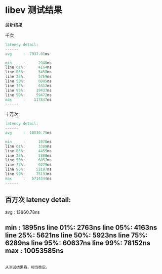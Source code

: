 # libev 测试结果

最新结果

千次

```verilog
latency detail:
------
avg     :  7937.01ns

min     :      2948ns
line 01%:      4164ns
line 05%:      5458ns
line 25%:      5769ns
line 50%:      6005ns
line 75%:      6312ns
line 95%:     19437ns
line 99%:     59472ns
max     :    117847ns
------
```

十万次
```verilog
latency detail:
------
avg     :  10530.75ns

min     :      1978ns
line 01%:      3389ns
line 05%:      4455ns
line 25%:      5808ns
line 50%:      6057ns
line 75%:      6279ns
line 95%:     52187ns
line 99%:     75193ns
max     :   5714344ns
------
```

百万次
latency detail:
------
avg     :  13860.78ns

min     :      1895ns
line 01%:      2763ns
line 05%:      4163ns
line 25%:      5621ns
line 50%:      5923ns
line 75%:      6289ns
line 95%:     60637ns
line 99%:     78152ns
max     :  10053585ns
------
```

从测试结果看，相当稳定。
